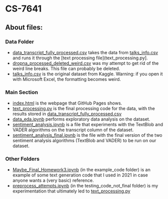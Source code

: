 # CS-7641

## About files:

### Data Folder
- [data_transcript_fully_processed.csv](data/data_transcript_fully_processed.csv) takes the data from [talks_info.csv](data/talks_info.csv) and runs it through the [text processing file](text_processing.py].
- [dropna_processed_deleted_weird.csv](data/dropna_processed_deleted_weird.csv) was my attempt to get rid of the weird line breaks. This file can probably be deleted.
- [talks_info.csv](data/talks_info.csv) is the original dataset from Kaggle. Warning: if you open it with Microsoft Excel, the formatting becomes weird.


### Main Section
- [index.html](index.html) is the webpage that GitHub Pages shows.
- [text_processing.py](text_processing.py) is the final processing code for the data, with the results stored in [data_transcript_fully_processed.csv](data/data_transcript_fully_processed.csv)
- [data_eda.ipynb](data_eda.ipynb) performs exploratory data analysis on the dataset.
- [sentiment_analysis.ipynb](sentiment_analysis.ipynb) is a file that experiments with the TextBlob and VADER algorithms on the transcript column of the dataset.
- [sentiment_analysis_final.ipynb](sentiment_analysis_final.ipynb) is the file with the final version of the two sentiment analysis algorithms (TextBlob and VADER) to be run on our dataset.



### Other Folders
- [Maybe_Final_Homework3.ipynb](example_code/Maybe_Final_Homework3.ipynb) (in the example_code folder) is an example of some text generation code that I used in 2021 in case anyone wants a (very basic) reference.
- [preprocess_attempts.ipynb](testing_code_not_final/preprocess_attempts.ipynb) (in the testing_code_not_final folder) is my experimentation that ultimately led to [text_processing.py](text_processing.py)
